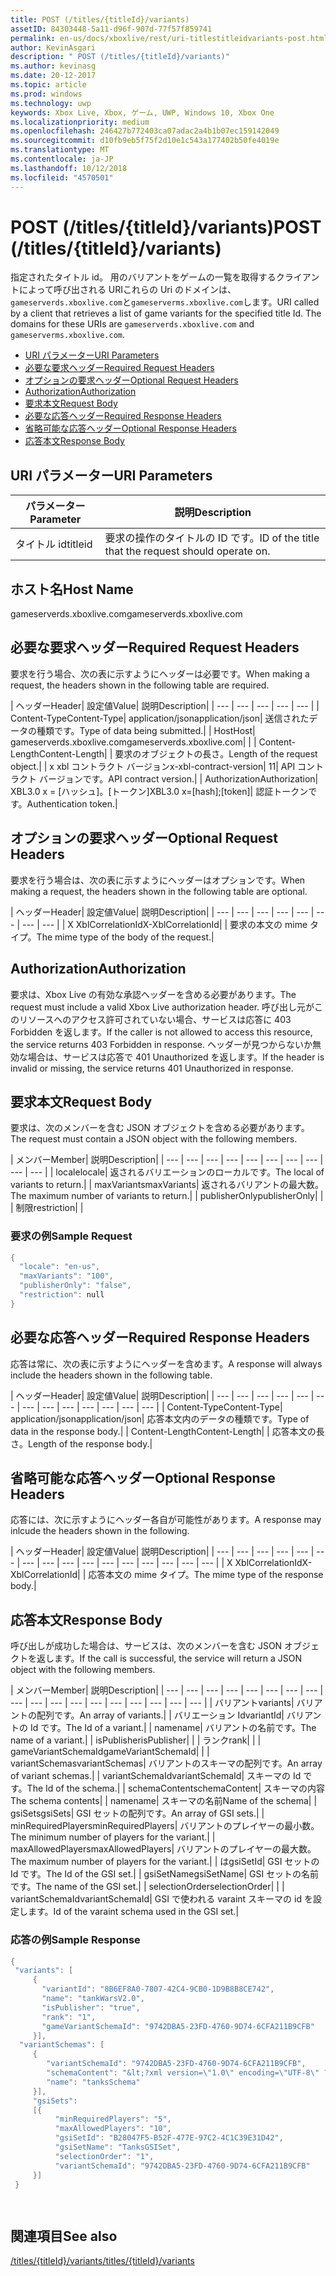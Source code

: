 ```yaml
---
title: POST (/titles/{titleId}/variants)
assetID: 84303448-5a11-d96f-907d-77f57f859741
permalink: en-us/docs/xboxlive/rest/uri-titlestitleidvariants-post.html
author: KevinAsgari
description: " POST (/titles/{titleId}/variants)"
ms.author: kevinasg
ms.date: 20-12-2017
ms.topic: article
ms.prod: windows
ms.technology: uwp
keywords: Xbox Live, Xbox, ゲーム, UWP, Windows 10, Xbox One
ms.localizationpriority: medium
ms.openlocfilehash: 246427b772403ca07adac2a4b1b07ec159142049
ms.sourcegitcommit: d10fb9eb5f75f2d10e1c543a177402b50fe4019e
ms.translationtype: MT
ms.contentlocale: ja-JP
ms.lasthandoff: 10/12/2018
ms.locfileid: "4570501"
---
```

# <a name="post-titlestitleidvariants"></a><span data-ttu-id="86a46-104">POST (/titles/{titleId}/variants)</span><span class="sxs-lookup"><span data-stu-id="86a46-104">POST (/titles/{titleId}/variants)</span></span>
<span data-ttu-id="86a46-105">指定されたタイトル id。 用のバリアントをゲームの一覧を取得するクライアントによって呼び出される URIこれらの Uri のドメインは、`gameserverds.xboxlive.com`と`gameserverms.xboxlive.com`します。</span><span class="sxs-lookup"><span data-stu-id="86a46-105">URI called by a client that retrieves a list of game variants for the specified title Id. The domains for these URIs are `gameserverds.xboxlive.com` and `gameserverms.xboxlive.com`.</span></span>
 
  * [<span data-ttu-id="86a46-106">URI パラメーター</span><span class="sxs-lookup"><span data-stu-id="86a46-106">URI Parameters</span></span>](#ID4EZ)
  * [<span data-ttu-id="86a46-107">必要な要求ヘッダー</span><span class="sxs-lookup"><span data-stu-id="86a46-107">Required Request Headers</span></span>](#ID4EIB)
  * [<span data-ttu-id="86a46-108">オプションの要求ヘッダー</span><span class="sxs-lookup"><span data-stu-id="86a46-108">Optional Request Headers</span></span>](#ID4EED)
  * [<span data-ttu-id="86a46-109">Authorization</span><span class="sxs-lookup"><span data-stu-id="86a46-109">Authorization</span></span>](#ID4E3D)
  * [<span data-ttu-id="86a46-110">要求本文</span><span class="sxs-lookup"><span data-stu-id="86a46-110">Request Body</span></span>](#ID4EEE)
  * [<span data-ttu-id="86a46-111">必要な応答ヘッダー</span><span class="sxs-lookup"><span data-stu-id="86a46-111">Required Response Headers</span></span>](#ID4ELF)
  * [<span data-ttu-id="86a46-112">省略可能な応答ヘッダー</span><span class="sxs-lookup"><span data-stu-id="86a46-112">Optional Response Headers</span></span>](#ID4EMG)
  * [<span data-ttu-id="86a46-113">応答本文</span><span class="sxs-lookup"><span data-stu-id="86a46-113">Response Body</span></span>](#ID4EEH)
 
<a id="ID4EZ"></a>

 
## <a name="uri-parameters"></a><span data-ttu-id="86a46-114">URI パラメーター</span><span class="sxs-lookup"><span data-stu-id="86a46-114">URI Parameters</span></span>
 
| <span data-ttu-id="86a46-115">パラメーター</span><span class="sxs-lookup"><span data-stu-id="86a46-115">Parameter</span></span>| <span data-ttu-id="86a46-116">説明</span><span class="sxs-lookup"><span data-stu-id="86a46-116">Description</span></span>| 
| --- | --- | 
| <span data-ttu-id="86a46-117">タイトル id</span><span class="sxs-lookup"><span data-stu-id="86a46-117">titleid</span></span>| <span data-ttu-id="86a46-118">要求の操作のタイトルの ID です。</span><span class="sxs-lookup"><span data-stu-id="86a46-118">ID of the title that the request should operate on.</span></span>| 
  
<a id="ID5EG"></a>

 
## <a name="host-name"></a><span data-ttu-id="86a46-119">ホスト名</span><span class="sxs-lookup"><span data-stu-id="86a46-119">Host Name</span></span>

<span data-ttu-id="86a46-120">gameserverds.xboxlive.com</span><span class="sxs-lookup"><span data-stu-id="86a46-120">gameserverds.xboxlive.com</span></span>
 
<a id="ID4EIB"></a>

 
## <a name="required-request-headers"></a><span data-ttu-id="86a46-121">必要な要求ヘッダー</span><span class="sxs-lookup"><span data-stu-id="86a46-121">Required Request Headers</span></span>
 
<span data-ttu-id="86a46-122">要求を行う場合、次の表に示すようにヘッダーは必要です。</span><span class="sxs-lookup"><span data-stu-id="86a46-122">When making a request, the headers shown in the following table are required.</span></span>
 
| <span data-ttu-id="86a46-123">ヘッダー</span><span class="sxs-lookup"><span data-stu-id="86a46-123">Header</span></span>| <span data-ttu-id="86a46-124">設定値</span><span class="sxs-lookup"><span data-stu-id="86a46-124">Value</span></span>| <span data-ttu-id="86a46-125">説明</span><span class="sxs-lookup"><span data-stu-id="86a46-125">Description</span></span>| 
| --- | --- | --- | --- | --- | 
| <span data-ttu-id="86a46-126">Content-Type</span><span class="sxs-lookup"><span data-stu-id="86a46-126">Content-Type</span></span>| <span data-ttu-id="86a46-127">application/json</span><span class="sxs-lookup"><span data-stu-id="86a46-127">application/json</span></span>| <span data-ttu-id="86a46-128">送信されたデータの種類です。</span><span class="sxs-lookup"><span data-stu-id="86a46-128">Type of data being submitted.</span></span>| 
| <span data-ttu-id="86a46-129">Host</span><span class="sxs-lookup"><span data-stu-id="86a46-129">Host</span></span>| <span data-ttu-id="86a46-130">gameserverds.xboxlive.com</span><span class="sxs-lookup"><span data-stu-id="86a46-130">gameserverds.xboxlive.com</span></span>|  | 
| <span data-ttu-id="86a46-131">Content-Length</span><span class="sxs-lookup"><span data-stu-id="86a46-131">Content-Length</span></span>|  | <span data-ttu-id="86a46-132">要求のオブジェクトの長さ。</span><span class="sxs-lookup"><span data-stu-id="86a46-132">Length of the request object.</span></span>| 
| <span data-ttu-id="86a46-133">x xbl コントラクト バージョン</span><span class="sxs-lookup"><span data-stu-id="86a46-133">x-xbl-contract-version</span></span>| <span data-ttu-id="86a46-134">1</span><span class="sxs-lookup"><span data-stu-id="86a46-134">1</span></span>| <span data-ttu-id="86a46-135">API コントラクト バージョンです。</span><span class="sxs-lookup"><span data-stu-id="86a46-135">API contract version.</span></span>| 
| <span data-ttu-id="86a46-136">Authorization</span><span class="sxs-lookup"><span data-stu-id="86a46-136">Authorization</span></span>| <span data-ttu-id="86a46-137">XBL3.0 x = [ハッシュ]。[トークン]</span><span class="sxs-lookup"><span data-stu-id="86a46-137">XBL3.0 x=[hash];[token]</span></span>| <span data-ttu-id="86a46-138">認証トークンです。</span><span class="sxs-lookup"><span data-stu-id="86a46-138">Authentication token.</span></span>| 
  
<a id="ID4EED"></a>

 
## <a name="optional-request-headers"></a><span data-ttu-id="86a46-139">オプションの要求ヘッダー</span><span class="sxs-lookup"><span data-stu-id="86a46-139">Optional Request Headers</span></span>
 
<span data-ttu-id="86a46-140">要求を行う場合は、次の表に示すようにヘッダーはオプションです。</span><span class="sxs-lookup"><span data-stu-id="86a46-140">When making a request, the headers shown in the following table are optional.</span></span>
 
| <span data-ttu-id="86a46-141">ヘッダー</span><span class="sxs-lookup"><span data-stu-id="86a46-141">Header</span></span>| <span data-ttu-id="86a46-142">設定値</span><span class="sxs-lookup"><span data-stu-id="86a46-142">Value</span></span>| <span data-ttu-id="86a46-143">説明</span><span class="sxs-lookup"><span data-stu-id="86a46-143">Description</span></span>| 
| --- | --- | --- | --- | --- | --- | --- | --- | 
| <span data-ttu-id="86a46-144">X XblCorrelationId</span><span class="sxs-lookup"><span data-stu-id="86a46-144">X-XblCorrelationId</span></span>|  | <span data-ttu-id="86a46-145">要求の本文の mime タイプ。</span><span class="sxs-lookup"><span data-stu-id="86a46-145">The mime type of the body of the request.</span></span>| 
  
<a id="ID4E3D"></a>

 
## <a name="authorization"></a><span data-ttu-id="86a46-146">Authorization</span><span class="sxs-lookup"><span data-stu-id="86a46-146">Authorization</span></span>

<span data-ttu-id="86a46-147">要求は、Xbox Live の有効な承認ヘッダーを含める必要があります。</span><span class="sxs-lookup"><span data-stu-id="86a46-147">The request must include a valid Xbox Live authorization header.</span></span> <span data-ttu-id="86a46-148">呼び出し元がこのリソースへのアクセス許可されていない場合、サービスは応答に 403 Forbidden を返します。</span><span class="sxs-lookup"><span data-stu-id="86a46-148">If the caller is not allowed to access this resource, the service returns 403 Forbidden in response.</span></span> <span data-ttu-id="86a46-149">ヘッダーが見つからないか無効な場合は、サービスは応答で 401 Unauthorized を返します。</span><span class="sxs-lookup"><span data-stu-id="86a46-149">If the header is invalid or missing, the service returns 401 Unauthorized in response.</span></span>
 
<a id="ID4EEE"></a>

 
## <a name="request-body"></a><span data-ttu-id="86a46-150">要求本文</span><span class="sxs-lookup"><span data-stu-id="86a46-150">Request Body</span></span>
 
<span data-ttu-id="86a46-151">要求は、次のメンバーを含む JSON オブジェクトを含める必要があります。</span><span class="sxs-lookup"><span data-stu-id="86a46-151">The request must contain a JSON object with the following members.</span></span>
 
| <span data-ttu-id="86a46-152">メンバー</span><span class="sxs-lookup"><span data-stu-id="86a46-152">Member</span></span>| <span data-ttu-id="86a46-153">説明</span><span class="sxs-lookup"><span data-stu-id="86a46-153">Description</span></span>| 
| --- | --- | --- | --- | --- | --- | --- | --- | --- | --- | 
| <span data-ttu-id="86a46-154">locale</span><span class="sxs-lookup"><span data-stu-id="86a46-154">locale</span></span>| <span data-ttu-id="86a46-155">返されるバリエーションのローカルです。</span><span class="sxs-lookup"><span data-stu-id="86a46-155">The local of variants to return.</span></span>| 
| <span data-ttu-id="86a46-156">maxVariants</span><span class="sxs-lookup"><span data-stu-id="86a46-156">maxVariants</span></span>| <span data-ttu-id="86a46-157">返されるバリアントの最大数。</span><span class="sxs-lookup"><span data-stu-id="86a46-157">The maximum number of variants to return.</span></span>| 
| <span data-ttu-id="86a46-158">publisherOnly</span><span class="sxs-lookup"><span data-stu-id="86a46-158">publisherOnly</span></span>|  | 
| <span data-ttu-id="86a46-159">制限</span><span class="sxs-lookup"><span data-stu-id="86a46-159">restriction</span></span>|  | 
 
<a id="ID4EDF"></a>

 
### <a name="sample-request"></a><span data-ttu-id="86a46-160">要求の例</span><span class="sxs-lookup"><span data-stu-id="86a46-160">Sample Request</span></span>
 

```cpp
{
  "locale": "en-us",
  "maxVariants": "100",
  "publisherOnly": "false",
  "restriction": null
}

```

   
<a id="ID4ELF"></a>

 
## <a name="required-response-headers"></a><span data-ttu-id="86a46-161">必要な応答ヘッダー</span><span class="sxs-lookup"><span data-stu-id="86a46-161">Required Response Headers</span></span>
 
<span data-ttu-id="86a46-162">応答は常に、次の表に示すようにヘッダーを含めます。</span><span class="sxs-lookup"><span data-stu-id="86a46-162">A response will always include the headers shown in the following table.</span></span>
 
| <span data-ttu-id="86a46-163">ヘッダー</span><span class="sxs-lookup"><span data-stu-id="86a46-163">Header</span></span>| <span data-ttu-id="86a46-164">設定値</span><span class="sxs-lookup"><span data-stu-id="86a46-164">Value</span></span>| <span data-ttu-id="86a46-165">説明</span><span class="sxs-lookup"><span data-stu-id="86a46-165">Description</span></span>| 
| --- | --- | --- | --- | --- | --- | --- | --- | --- | --- | --- | --- | --- | 
| <span data-ttu-id="86a46-166">Content-Type</span><span class="sxs-lookup"><span data-stu-id="86a46-166">Content-Type</span></span>| <span data-ttu-id="86a46-167">application/json</span><span class="sxs-lookup"><span data-stu-id="86a46-167">application/json</span></span>| <span data-ttu-id="86a46-168">応答本文内のデータの種類です。</span><span class="sxs-lookup"><span data-stu-id="86a46-168">Type of data in the response body.</span></span>| 
| <span data-ttu-id="86a46-169">Content-Length</span><span class="sxs-lookup"><span data-stu-id="86a46-169">Content-Length</span></span>|  | <span data-ttu-id="86a46-170">応答本文の長さ。</span><span class="sxs-lookup"><span data-stu-id="86a46-170">Length of the response body.</span></span>| 
  
<a id="ID4EMG"></a>

 
## <a name="optional-response-headers"></a><span data-ttu-id="86a46-171">省略可能な応答ヘッダー</span><span class="sxs-lookup"><span data-stu-id="86a46-171">Optional Response Headers</span></span>
 
<span data-ttu-id="86a46-172">応答には、次に示すようにヘッダー各自が可能性があります。</span><span class="sxs-lookup"><span data-stu-id="86a46-172">A response may inlcude the headers shown in the following.</span></span>
 
| <span data-ttu-id="86a46-173">ヘッダー</span><span class="sxs-lookup"><span data-stu-id="86a46-173">Header</span></span>| <span data-ttu-id="86a46-174">設定値</span><span class="sxs-lookup"><span data-stu-id="86a46-174">Value</span></span>| <span data-ttu-id="86a46-175">説明</span><span class="sxs-lookup"><span data-stu-id="86a46-175">Description</span></span>| 
| --- | --- | --- | --- | --- | --- | --- | --- | --- | --- | --- | --- | --- | --- | --- | --- | 
| <span data-ttu-id="86a46-176">X XblCorrelationId</span><span class="sxs-lookup"><span data-stu-id="86a46-176">X-XblCorrelationId</span></span>|  | <span data-ttu-id="86a46-177">応答本文の mime タイプ。</span><span class="sxs-lookup"><span data-stu-id="86a46-177">The mime type of the response body.</span></span>| 
  
<a id="ID4EEH"></a>

 
## <a name="response-body"></a><span data-ttu-id="86a46-178">応答本文</span><span class="sxs-lookup"><span data-stu-id="86a46-178">Response Body</span></span>
 
<span data-ttu-id="86a46-179">呼び出しが成功した場合は、サービスは、次のメンバーを含む JSON オブジェクトを返します。</span><span class="sxs-lookup"><span data-stu-id="86a46-179">If the call is successful, the service will return a JSON object with the following members.</span></span>
 
| <span data-ttu-id="86a46-180">メンバー</span><span class="sxs-lookup"><span data-stu-id="86a46-180">Member</span></span>| <span data-ttu-id="86a46-181">説明</span><span class="sxs-lookup"><span data-stu-id="86a46-181">Description</span></span>| 
| --- | --- | --- | --- | --- | --- | --- | --- | --- | --- | --- | --- | --- | --- | --- | --- | --- | --- | 
| <span data-ttu-id="86a46-182">バリアント</span><span class="sxs-lookup"><span data-stu-id="86a46-182">variants</span></span>| <span data-ttu-id="86a46-183">バリアントの配列です。</span><span class="sxs-lookup"><span data-stu-id="86a46-183">An array of variants.</span></span>| 
| <span data-ttu-id="86a46-184">バリエーション Id</span><span class="sxs-lookup"><span data-stu-id="86a46-184">variantId</span></span>| <span data-ttu-id="86a46-185">バリアントの Id です。</span><span class="sxs-lookup"><span data-stu-id="86a46-185">The Id of a variant.</span></span>| 
| <span data-ttu-id="86a46-186">name</span><span class="sxs-lookup"><span data-stu-id="86a46-186">name</span></span>| <span data-ttu-id="86a46-187">バリアントの名前です。</span><span class="sxs-lookup"><span data-stu-id="86a46-187">The name of a variant.</span></span>| 
| <span data-ttu-id="86a46-188">isPublisher</span><span class="sxs-lookup"><span data-stu-id="86a46-188">isPublisher</span></span>|  | 
| <span data-ttu-id="86a46-189">ランク</span><span class="sxs-lookup"><span data-stu-id="86a46-189">rank</span></span>|  | 
| <span data-ttu-id="86a46-190">gameVariantSchemaId</span><span class="sxs-lookup"><span data-stu-id="86a46-190">gameVariantSchemaId</span></span>|  | 
| <span data-ttu-id="86a46-191">variantSchemas</span><span class="sxs-lookup"><span data-stu-id="86a46-191">variantSchemas</span></span>| <span data-ttu-id="86a46-192">バリアントのスキーマの配列です。</span><span class="sxs-lookup"><span data-stu-id="86a46-192">An array of variant schemas.</span></span>| 
| <span data-ttu-id="86a46-193">variantSchemaId</span><span class="sxs-lookup"><span data-stu-id="86a46-193">variantSchemaId</span></span>| <span data-ttu-id="86a46-194">スキーマの Id です。</span><span class="sxs-lookup"><span data-stu-id="86a46-194">The Id of the schema.</span></span>| 
| <span data-ttu-id="86a46-195">schemaContent</span><span class="sxs-lookup"><span data-stu-id="86a46-195">schemaContent</span></span>| <span data-ttu-id="86a46-196">スキーマの内容</span><span class="sxs-lookup"><span data-stu-id="86a46-196">The schema contents</span></span>| 
| <span data-ttu-id="86a46-197">name</span><span class="sxs-lookup"><span data-stu-id="86a46-197">name</span></span>| <span data-ttu-id="86a46-198">スキーマの名前</span><span class="sxs-lookup"><span data-stu-id="86a46-198">Name of the schema</span></span>| 
| <span data-ttu-id="86a46-199">gsiSets</span><span class="sxs-lookup"><span data-stu-id="86a46-199">gsiSets</span></span>| <span data-ttu-id="86a46-200">GSI セットの配列です。</span><span class="sxs-lookup"><span data-stu-id="86a46-200">An array of GSI sets.</span></span>| 
| <span data-ttu-id="86a46-201">minRequiredPlayers</span><span class="sxs-lookup"><span data-stu-id="86a46-201">minRequiredPlayers</span></span>| <span data-ttu-id="86a46-202">バリアントのプレイヤーの最小数。</span><span class="sxs-lookup"><span data-stu-id="86a46-202">The minimum number of players for the variant.</span></span>| 
| <span data-ttu-id="86a46-203">maxAllowedPlayers</span><span class="sxs-lookup"><span data-stu-id="86a46-203">maxAllowedPlayers</span></span>| <span data-ttu-id="86a46-204">バリアントのプレイヤーの最大数。</span><span class="sxs-lookup"><span data-stu-id="86a46-204">The maximum number of players for the variant.</span></span>| 
| <span data-ttu-id="86a46-205">は</span><span class="sxs-lookup"><span data-stu-id="86a46-205">gsiSetId</span></span>| <span data-ttu-id="86a46-206">GSI セットの Id です。</span><span class="sxs-lookup"><span data-stu-id="86a46-206">The Id of the GSI set.</span></span>| 
| <span data-ttu-id="86a46-207">gsiSetName</span><span class="sxs-lookup"><span data-stu-id="86a46-207">gsiSetName</span></span>| <span data-ttu-id="86a46-208">GSI セットの名前です。</span><span class="sxs-lookup"><span data-stu-id="86a46-208">The name of the GSI set.</span></span>| 
| <span data-ttu-id="86a46-209">selectionOrder</span><span class="sxs-lookup"><span data-stu-id="86a46-209">selectionOrder</span></span>|  | 
| <span data-ttu-id="86a46-210">variantSchemaId</span><span class="sxs-lookup"><span data-stu-id="86a46-210">variantSchemaId</span></span>| <span data-ttu-id="86a46-211">GSI で使われる varaint スキーマの id を設定します。</span><span class="sxs-lookup"><span data-stu-id="86a46-211">Id of the varaint schema used in the GSI set.</span></span>| 
 
<a id="ID4EYBAC"></a>

 
### <a name="sample-response"></a><span data-ttu-id="86a46-212">応答の例</span><span class="sxs-lookup"><span data-stu-id="86a46-212">Sample Response</span></span>
 

```cpp
{
 "variants": [
     { 
       "variantId": "8B6EF8A0-7807-42C4-9CB0-1D9B8B8CE742", 
       "name": "tankWarsV2.0",
       "isPublisher": "true",
       "rank": "1",
       "gameVariantSchemaId": "9742DBA5-23FD-4760-9D74-6CFA211B9CFB"
     }],
  "variantSchemas": [
     {
        "variantSchemaId": "9742DBA5-23FD-4760-9D74-6CFA211B9CFB",
        "schemaContent": "&lt;?xml version=\"1.0\" encoding=\"UTF-8\" ?>&lt;xs:schema xmlns:xs=\"http://www.w3.org/2001/XMLSchema\">&lt;xs:element name=\"root\">&lt;/xs:element>&lt;/xs:schema>"
        "name": "tanksSchema"
     }],
     "gsiSets":
     [{ 
          "minRequiredPlayers": "5", 
          "maxAllowedPlayers": "10", 
          "gsiSetId": "B28047F5-B52F-477E-97C2-4C1C39E31D42",
          "gsiSetName": "TanksGSISet",
          "selectionOrder": "1",
          "variantSchemaId": "9742DBA5-23FD-4760-9D74-6CFA211B9CFB"
     }]
 }

  

```

   
<a id="ID4ERCAC"></a>

 
## <a name="see-also"></a><span data-ttu-id="86a46-213">関連項目</span><span class="sxs-lookup"><span data-stu-id="86a46-213">See also</span></span>
 [<span data-ttu-id="86a46-214">/titles/{titleId}/variants</span><span class="sxs-lookup"><span data-stu-id="86a46-214">/titles/{titleId}/variants</span></span>](uri-titlestitleidvariants.md)

  